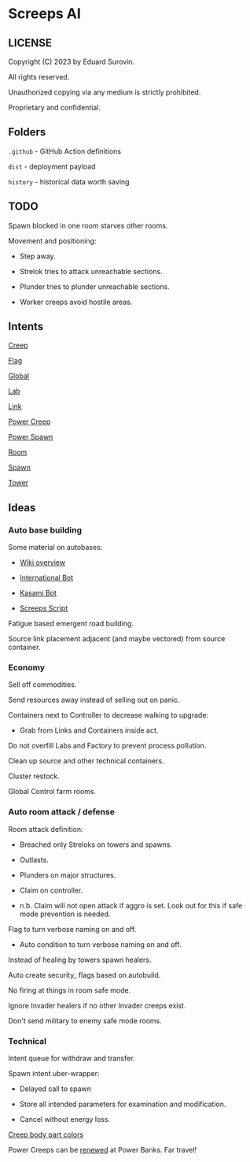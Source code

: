 # Screeps AI

## LICENSE

Copyright (C) 2023 by Eduard Surovin.

All rights reserved.

Unauthorized copying via any medium is strictly prohibited.

Proprietary and confidential.

## Folders

`.github` - GitHub Action definitions

`dist` - deployment payload

`history` - historical data worth saving

## TODO

Spawn blocked in one room starves other rooms.

Movement and positioning:

* Step away.

* Strelok tries to attack unreachable sections.

* Plunder tries to plunder unreachable sections.

* Worker creeps avoid hostile areas.

## Intents

[Creep](https://github.com/screeps/engine/blob/78631905d975700d02786d9b666b9f97b1f6f8f9/src/processor/intents/creeps/intents.js)

[Flag](https://github.com/screeps/engine/blob/78631905d975700d02786d9b666b9f97b1f6f8f9/src/processor/intents/flags/intents.js)

[Global](https://github.com/screeps/engine/tree/78631905d975700d02786d9b666b9f97b1f6f8f9/src/processor/global-intents)

[Lab](https://github.com/screeps/engine/blob/78631905d975700d02786d9b666b9f97b1f6f8f9/src/processor/intents/labs/intents.js)

[Link](https://github.com/screeps/engine/blob/78631905d975700d02786d9b666b9f97b1f6f8f9/src/processor/intents/links/intents.js)

[Power Creep](https://github.com/screeps/engine/blob/78631905d975700d02786d9b666b9f97b1f6f8f9/src/processor/intents/power-creeps/intents.js)

[Power Spawn](https://github.com/screeps/engine/blob/78631905d975700d02786d9b666b9f97b1f6f8f9/src/processor/intents/power-spawns/intents.js)

[Room](https://github.com/screeps/engine/blob/78631905d975700d02786d9b666b9f97b1f6f8f9/src/processor/intents/room/intents.js)

[Spawn](https://github.com/screeps/engine/blob/78631905d975700d02786d9b666b9f97b1f6f8f9/src/processor/intents/spawns/intents.js)

[Tower](https://github.com/screeps/engine/blob/78631905d975700d02786d9b666b9f97b1f6f8f9/src/processor/intents/towers/intents.js)

## Ideas

### Auto base building

Some material on autobases:

* [Wiki overview](https://wiki.screepspl.us/index.php/Automatic_base_building)

* [International Bot](https://github.com/The-International-Screeps-Bot/The-International-Open-Source/blob/7fb3ccb5ecae4ab7f5eb5dcf9bbd13c022ba30c2/src/international/constants.ts#L399)

* [Kasami Bot](https://github.com/kasami/kasamibot)

* [Screeps Script](https://github.com/slothsoft/screeps-script)

Fatigue based emergent road building.

Source link placement adjacent (and maybe vectored) from source container.

### Economy

Sell off commodities.

Send resources away instead of selling out on panic.

Containers next to Controller to decrease walking to upgrade:

* Grab from Links and Containers inside act.

Do not overfill Labs and Factory to prevent process pollution.

Clean up source and other technical containers.

Cluster restock.

Global Control farm rooms.

### Auto room attack / defense

Room attack definition:

* Breached only Streloks on towers and spawns.

* Outlasts.

* Plunders on major structures.

* Claim on controller.

* n.b. Claim will not open attack if aggro is set. Look out for this if safe mode prevention is needed.

Flag to turn verbose naming on and off.

* Auto condition to turn verbose naming on and off.

Instead of healing by towers spawn healers.

Auto create security_ flags based on autobuild.

No firing at things in room safe mode.

Ignore Invader healers if no other Invader creeps exist.

Don't send military to enemy safe mode rooms.

### Technical

Intent queue for withdraw and transfer.

Spawn intent uber-wrapper:

* Delayed call to spawn

* Store all intended parameters for examination and modification.

* Cancel without energy loss.

[Creep body part colors](https://github.com/screeps/renderer/blob/a94760f146afd2a299bd13342b83c596d3f10252/engine/src/lib/processors/creepBuildBody.js#L13)

Power Creeps can be [renewed](https://docs.screeps.com/api/#PowerCreep.renew) at Power Banks. Far travel!
